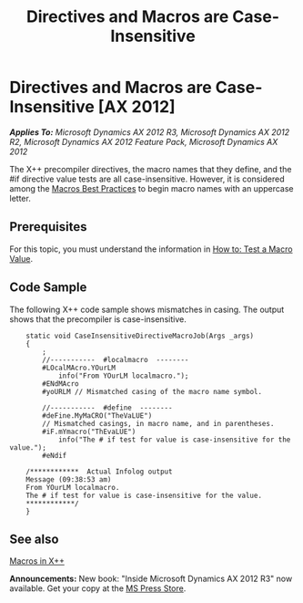 ﻿---
title: Directives and Macros are Case-Insensitive
TOCTitle: Directives and Macros are Case-Insensitive
ms:assetid: d6b1f063-7d01-41f7-b2ed-06e7c326bf99
ms:mtpsurl: https://msdn.microsoft.com/en-us/library/Cc197122(v=AX.60)
ms:contentKeyID: 35252058
ms.date: 05/18/2015
mtps_version: v=AX.60
---

# Directives and Macros are Case-Insensitive [AX 2012]


_**Applies To:** Microsoft Dynamics AX 2012 R3, Microsoft Dynamics AX 2012 R2, Microsoft Dynamics AX 2012 Feature Pack, Microsoft Dynamics AX 2012_

The X++ precompiler directives, the macro names that they define, and the \#if directive value tests are all case-insensitive. However, it is considered among the [Macros Best Practices](macros-best-practices.md) to begin macro names with an uppercase letter.

## Prerequisites

For this topic, you must understand the information in [How to: Test a Macro Value](how-to-test-a-macro-value.md).

## Code Sample

The following X++ code sample shows mismatches in casing. The output shows that the precompiler is case-insensitive.
```X++  
    static void CaseInsensitiveDirectiveMacroJob(Args _args)
    {
        ;
        //-----------  #localmacro  --------
        #LOcalMAcro.YOurLM
            info("From YOurLM localmacro.");
        #ENdMAcro
        #yoURLM // Mismatched casing of the macro name symbol.
    
        //-----------  #define  --------
        #deFine.MyMaCRO("TheVaLUE")
        // Mismatched casings, in macro name, and in parentheses.
        #iF.mYmacro("ThEvaLUE")
            info("The # if test for value is case-insensitive for the value.");
        #eNdif
    
    /************  Actual Infolog output
    Message (09:38:53 am)
    From YOurLM localmacro.
    The # if test for value is case-insensitive for the value.
    ************/
    }
```
## See also

[Macros in X++](macros-in-x.md)

  
**Announcements:** New book: "Inside Microsoft Dynamics AX 2012 R3" now available. Get your copy at the [MS Press Store](https://www.microsoftpressstore.com/store/inside-microsoft-dynamics-ax-2012-r3-9780735685109).

